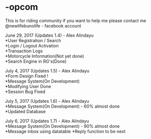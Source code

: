 # -opcom
This is for riding community 
if you want to help me please contact me @newlifebunolife - facebook account

June 29, 2017 (Updates 1.4) - Alex Alindayu <br />
*User Registration / Search<br />
*Login / Logout Activation<br />
*Transaction Logs<br />
*Motorcycle Information(Not yet done)<br />
*Search Engine in RG's(Done)



July 4, 2017 (Updates 1.5) - Alex Alindayu <br />
*Form Design Fixed !<br />
*Message System(On Development)<br />
*Modifying User Done<br />
*Session Bug Fixed<br />

July 5, 2017 (Updates 1.6) - Alex Alindayu <br />
*Message System(On Development) - 60% almost done<br />
*Updated Database

July 6, 2017 (Updates 1.7) - Alex Alindayu <br />
*Message System(On Development) - 90% almost done<br />
*Message inbox using datatable
*Reply function to be next 